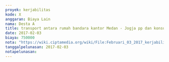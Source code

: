 ```yaml
---
proyek: kerjabilitas
kode: X
anggaran: Biaya Lain
nama: Desta A
title: transport antara rumah bandara kantor Medan - Jogja pp dan konsumsi selama perjalanan Medan Jogja pp a.n M. Akbar Pribadi
date: 2017-02-03
biaya: 750000
nota: "https://wiki.ciptamedia.org/wiki/File:Februari_03_2017_kerjabilitas_X_travel_allowance_koordinasi_akbar873.jpg"
tanggalpelunasan: 2017-02-03
notapelunasan:
---
```

